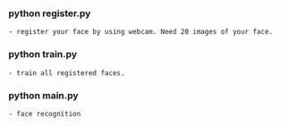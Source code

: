 ### python register.py

```
- register your face by using webcam. Need 20 images of your face.
```

### python train.py

```
- train all registered faces.
```

### python main.py

```
- face recognition
```